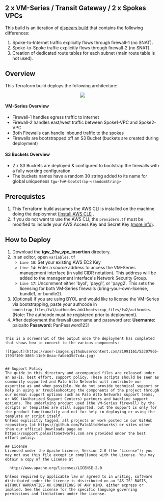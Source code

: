 ## 2 x VM-Series / Transit Gateway / 2 x Spokes VPCs
This build is an iteration of [djspears build](https://github.com/wwce/terraform/tree/master/aws/TGW-VPC) that contains the following differences:
1. Spoke-to-Internet traffic explicitly flows through firewall-1 (no SNAT).  
2. Spoke-to-Spoke traffic explicitly flows through firewall-2 (no SNAT).
3. Creation of dedicated route tables for each subnet (main route table is not used).

## Overview
This Terraform build deploys the following architecture:
</br>
<p align="center">
<img src="https://raw.githubusercontent.com/wwce/terraform/master/aws/tgw_2fw_vpc_insertion/diagram.png">
</p>

#### VM-Series Overview
* Firewall-1 handles egress traffic to internet
* Firewall-2 handles east/west traffic between Spoke1-VPC and Spoke2-VPC
* Both Firewalls can handle inbound traffic to the spokes
* Firewalls are bootstrapped off an S3 Bucket (buckets are created during deployment)

#### S3 Buckets Overview
* 2 x S3 Buckets are deployed & configured to bootstrap the firewalls with a fully working configuration.
* The buckets names have a random 30 string added to its name for global uniqueness `tgw-fw#-bootstrap-<randomString>`

## Prerequistes 
1. This Terraform build assumes the AWS CLI is installed on the machine doing the deploymnet [(Install AWS CLI)](https://docs.aws.amazon.com/cli/latest/userguide/cli-chap-install.html) .
2. If you do not want to use the AWS CLI, the `providers.tf` must be modified to include your AWS Access Key and Secret Key [(more info)](https://www.terraform.io/docs/providers/aws/index.html).

## How to Deploy
1.  Download the **tgw_2fw_vpc_insertion** directory.
2.  In an editor, open `variables.tf`
    *  `Line 10`:  Set your existing AWS EC2 Key 
    *  `Line 14`:  Enter a source address to access the VM-Series management interface (in valid CIDR notation).  This address will be added to the management interface's Network Security Group.
    *  `Line 17`:  Uncomment either 'byol', 'payg1', or 'payg2'.  This sets the licensing for both VM-Series firewalls (bring-your-own-license, bundle1, or bundle2).  
3. (Optional) If you are using BYOL and would like to license the VM-Series via bootstrapping, paste your authcode in  `bootstrap_files/fw1/authcodes` and `bootstrap_files/fw2/authcodes`.  (Note: The authcode must be registered prior to deployment).
4. After deployment the firewall username and password are:
         **Username:** paloalto
         **Password:** PanPassword123!

 ```

 This is a screenshot of the output once the deployment has completed that shows how to connect to the various components:

![tgwout](https://user-images.githubusercontent.com/21991161/53307965-1793f100-3863-11e9-8eaa-fabeb35d7cda.jpg)


## Support Policy
The guide in this directory and accompanied files are released under an as-is, best effort, support policy. These scripts should be seen as community supported and Palo Alto Networks will contribute our expertise as and when possible. We do not provide technical support or help in using or troubleshooting the components of the project through our normal support options such as Palo Alto Networks support teams, or ASC (Authorized Support Centers) partners and backline support options. The underlying product used (the VM-Series firewall) by the scripts or templates are still supported, but the support is only for the product functionality and not for help in deploying or using the template or script itself.
Unless explicitly tagged, all projects or work posted in our GitHub repository (at https://github.com/PaloAltoNetworks) or sites other than our official Downloads page on https://support.paloaltonetworks.com are provided under the best effort policy.

## License
Licensed under the Apache License, Version 2.0 (the "License"); you may not use this file except in compliance with the License. You may obtain a copy of the License at                                                  

   http://www.apache.org/licenses/LICENSE-2.0                           

 Unless required by applicable law or agreed to in writing, software distributed under the License is distributed on an "AS IS" BASIS, WITHOUT WARRANTIES OR CONDITIONS OF ANY KIND, either express or implied. See the License for the specific language governing permissions and limitations under the License.  
